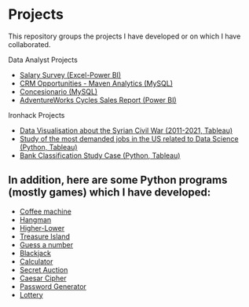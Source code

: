 # Projects

This repository groups the projects I have developed or on which I have collaborated.

Data Analyst Projects

- [Salary Survey (Excel-Power BI)](data_analyst_projects/salary_survey_excel_powerbi)
- [CRM Opportunities - Maven Analytics (MySQL)](data_analyst_projects/crm_opportunities_mysql)
- [Concesionario (MySQL)](data_analyst_projects/proyecto_SQL_concesionario)
- [AdventureWorks Cycles Sales Report (Power BI)](data_analyst_projects/adventure_works_cycles_powerbi)

Ironhack Projects

- [Data Visualisation about the Syrian Civil War (2011-2021, Tableau)](ironhack_projects/syrian_civil_war_final_project)
- [Study of the most demanded jobs in the US related to Data Science (Python, Tableau)](ironhack_projects/US_data_science_hires_getafix)
- [Bank Classification Study Case (Python, Tableau)](ironhack_projects/bank_classification_mid_project)


## In addition, here are some Python programs (mostly games) which I have developed:

- [Coffee machine](https://github.com/lluis90badia/projects/blob/main/python_programs/coffee_machine/27-coffee.py)
- [Hangman](https://github.com/lluis90badia/projects/blob/main/python_programs/16-hangman.py)
- [Higher-Lower](https://github.com/lluis90badia/projects/tree/main/python_programs/higher_lower)
- [Treasure Island](https://github.com/lluis90badia/projects/blob/main/python_programs/5-treasure_island.py)
- [Guess a number](https://github.com/lluis90badia/projects/blob/main/python_programs/26-guess.py)
- [Blackjack](https://github.com/lluis90badia/projects/blob/main/python_programs/24-blackjack.py)
- [Calculator](https://github.com/lluis90badia/projects/blob/main/python_programs/23-calculator.py)
- [Secret Auction](https://github.com/lluis90badia/projects/blob/main/python_programs/21-secret_auction.py)
- [Caesar Cipher](https://github.com/lluis90badia/projects/blob/main/python_programs/18-caesar_cipher.py)
- [Password Generator](https://github.com/lluis90badia/projects/blob/main/python_programs/15-password_generator.py)
- [Lottery](https://github.com/lluis90badia/projects/blob/main/python_programs/11-lottery.py)
